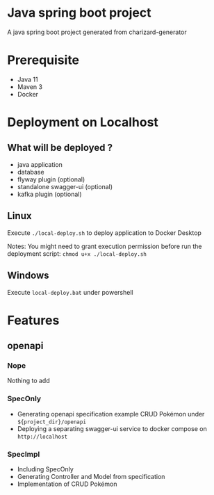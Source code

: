 # Java spring boot project

A java spring boot project generated from charizard-generator

# Prerequisite

- Java 11
- Maven 3
- Docker

# Deployment on Localhost

## What will be deployed ?

- java application
- database
- flyway plugin (optional)
- standalone swagger-ui (optional)
- kafka plugin (optional)

## Linux

Execute `./local-deploy.sh` to deploy application to Docker Desktop

Notes: You might need to grant execution permission before run the deployment script: `chmod u+x ./local-deploy.sh`

## Windows

Execute `local-deploy.bat` under powershell

# Features

## openapi

### Nope

Nothing to add

### SpecOnly

- Generating openapi specification example CRUD Pokémon under `${project_dir}/openapi`
- Deploying a separating swagger-ui service to docker compose on `http://localhost`

### SpecImpl

- Including SpecOnly
- Generating Controller and Model from specification
- Implementation of CRUD Pokémon
